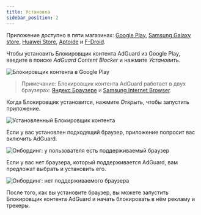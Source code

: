 ```yaml
---
title: Установка
sidebar_position: 2
---
```


Приложение доступно в пяти магазинах: [Google Play](https://play.google.com/store/apps/details?id=com.adguard.android.contentblocker), [Samsung Galaxy store](https://galaxystore.samsung.com/detail/com.adguard.android.contentblocker), [Huawei Store](https://appstore.huawei.com/app/C100440597), [Aptoide](https://adguard-content-blocker.en.aptoide.com/) и [F-Droid](https://f-droid.org/en/packages/com.adguard.android.contentblocker/).

Чтобы установить Блокировщик контента AdGuard из Google Play, введите в поиске _AdGuard Content Blocker_ и нажмите _Установить_.

![Блокировщик контента в Google Play](https://cdn.adguard.com/content/Kb/ad_blocker/content_blocker/content_blocker_play_market.jpg)

> Примечание: Блокировщик контента AdGuard работает в двух браузерах: [Яндекс Браузере](https://browser.yandex.com/) и [Samsung Internet Browser](https://play.google.com/store/apps/details?id=com.sec.android.app.sbrowser).

Когда Блокировщик установится, нажмите _Открыть_, чтобы запустить приложение.

![Установленный Блокировщик контента](https://cdn.adguard.com/content/Kb/ad_blocker/content_blocker/content_blocker_play_market_installed.jpg)

Если у вас установлен подходящий браузер, приложение попросит вас включить AdGuard.

![Онбординг: у пользователя есть поддерживаемый браузер](https://cdn.adguard.com/content/Kb/ad_blocker/content_blocker/content_blocker_onboarding2.jpg)

Если у вас нет браузера, который поддерживается AdGuard, вам предложат выбрать и установить его.

![Онбординг: нет поддерживаемого браузера](https://cdn.adguard.com/content/Kb/ad_blocker/content_blocker/content_blocker_onboarding3.jpg)

После того, как вы установите браузер, вы можете запустить Блокировщик контента AdGuard и начать блокировать в нём рекламу и трекеры.